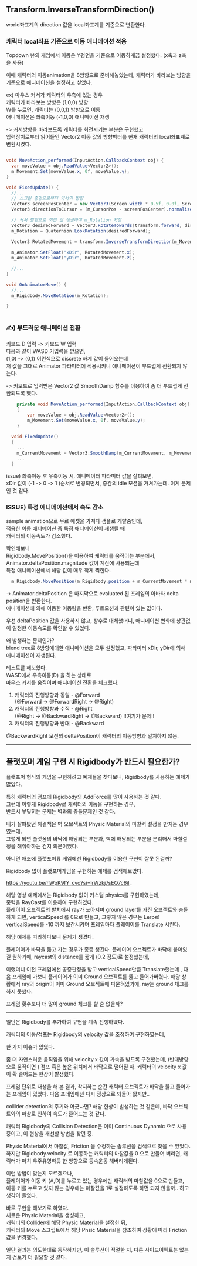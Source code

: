 
## Transform.InverseTransformDirection()

 world좌표계의 direction 값을 local좌표계를 기준으로 변환한다.

### 캐릭터 local좌표 기준으로 이동 애니메이션 적용
Topdown 뷰의 게임에서
이동은 Y평면을 기준으로 이동하게끔 설정했다. (x축과 z축을 사용)

이때 캐릭터의 이동animation을 8방향으로 준비해놓았는데,
캐릭터가 바라보는 방향을 기준으로 애니메이션을 설정하고 싶었다.

ex) 마우스 커서가 캐릭터의 우측에 있는 경우<br>
캐릭터가 바라보는 방향은 (1,0,0) 방향<br>
W를 누르면, 캐릭터는 (0,0,1) 방향으로 이동<br>
애니메이션은 좌측이동 (-1,0,0) 애니메이션 재생

-> 커서방향을 바라보도록 캐릭터를 회전시키는 부분은 구현했고<br>
입력장치로부터 읽어들인 Vector2 이동 값의 방향벡터를 현재 캐릭터의 local좌표계로 변환시켰다.

```c#

void MoveAction_performed(InputAction.CallbackContext obj) {
  var moveValue = obj.ReadValue<Vector2>();
  m_Movement.Set(moveValue.x, 0f, moveValue.y);
}

void FixedUpdate() {
  //...
  // 스크린 중앙으로부터 커서의 방향
  Vector3 screenPosCenter = new Vector3(Screen.width * 0.5f, 0.0f, Screen.height * 0.5f);
  Vector3 directionToCursor = (m_CursorPos - screenPosCenter).normalized;

  // 커서 방향으로 회전 값 생성하여 m_Rotation 저장
  Vector3 desiredForward = Vector3.RotateTowards(transform.forward, directionToCursor, turnSpeed * Time.deltaTime, 0f);
  m_Rotation = Quaternion.LookRotation(desiredForward);

  Vector3 RotatedMovement = transform.InverseTransformDirection(m_Movement);
        
  m_Animator.SetFloat("xDir", RotatedMovement.x);
  m_Animator.SetFloat("yDir", RotatedMovement.z);

  //...
}

void OnAnimatorMove() {
  //...
  m_Rigidbody.MoveRotation(m_Rotation);

}
        

```

### ✍️) 부드러운 애니메이션 전환
키보드 D 입력 -> 키보드 W 입력<br>다음과 같이 WASD 키입력을 받으면,<br>
 (1,0) -> (0,1) 이런식으로 discrete 하게 값이 들어오는데<br>
저 값을 그대로 Animator 파라미터에 적용시키니 애니메이션이 부드럽게 전환되지 않는다.

-> 키보드로 입력받은 Vector2 값 SmoothDamp 함수를 이용하여 좀 더 부드럽게 전환되도록 했다. 

```c#
    private void MoveAction_performed(InputAction.CallbackContext obj)
    {
        var moveValue = obj.ReadValue<Vector2>();
        m_Movement.Set(moveValue.x, 0f, moveValue.y);
    }

  void FixedUpdate()
  {
    ...
    m_CurrentMovement = Vector3.SmoothDamp(m_CurrentMovement, m_Movement, ref velocity);
    ...
  }


```

issue) 좌측이동 후 우측이동 시, 애니메이터 파라미터 값을 살펴보면,<br> xDir 값이 (-1 -> 0 -> 1 )순서로 변경되면서, 중간의 idle 모션을 거쳐가는데. 이게 문제인 것 같다.


### ISSUE) 특정 애니메이션에서 속도 감소 
sample animation으로 무료 에셋을 가져다 샘플로 개발중인데,<br>
적용한 이동 애니메이션 중 특정 애니메이션이 재생될 때<br> 캐릭터의 이동속도가 감소했다.

확인해보니<br>
Rigidbody.MovePosition()을 이용하여 캐릭터를 움직이는 부분에서,
Animator.deltaPosition.magnitude 값이 계산에 사용되는데<br> 특정 애니메이션에서 해당 값이 매우 작게 찍힌다.<br>

```c#
  m_Rigidbody.MovePosition(m_Rigidbody.position + m_CurrentMovement * m_Animator.deltaPosition.magnitude);

```

-> Animator.deltaPosition 은 마지막으로 evaluated 된 프레임의 아바타 delta position을 반환한다.<br>
애니메이션에 의해 이동한 이동량을 반환, 루트모션과 관련이 있는 값이다.<br>

우선 deltaPosition 값을 사용하지 않고, 상수로 대체했더니, 애니메이션 변화에 상관없이 일정한 이동속도를 확인할 수 있었다.


왜 발생하는 문제인가?<br>
blend tree로 8방향에대한 애니메이션을 모두 설정했고,
파라미터 xDir, yDir에 의해 애니메이션이 재생된다.


테스트를 해보았다.<br>
WASD에서 우측이동(D) 을 하는 상태로<br>
마우스 커서를 움직이며 애니메이션 전환을 체크했다.<br>
1. 캐릭터의 진행방향과 동일 - @Forward<br>
 (@Forward -> @ForwardRight -> @Right)
2. 캐릭터의 진행방향과 수직 - @Right<br>
 (@Right -> @BackwardRight -> @Backward) !!여기가 문제!!
3. 캐릭터의 진행방향과 반대 - @Backward


@BackwardRight 모션의 deltaPosition이 캐릭터의 이동방향과 일치하지 않음. 


---------------------------------

## 플랫포머 게임 구현 시 Rigidbody가 반드시 필요한가?
플랫포머 형식의 게임을 구현하려고 예제들을 찾다보니, Rigidbody를 사용하는 예제가 많았다.

특히 캐릭터의 점프에 Rigidbody의 AddForce를 많이 사용하는 것 같다.
<br>그런데 이렇게 Rigidbody로 캐릭터의 이동을 구현하는 경우,<br> 반드시 부딪히는 문제는 벽과의 충돌문제인 것 같다.

내가 살펴봤던 해결책은 벽 오브젝트의 Physic Material의 마찰력 설정을 만지는 경우였는데.<br>
그렇게 되면 플랫폼의 바닥에 해당되는 부분과, 벽에 해당되는 부분을 분리해서 마찰설정을 해줘야하는 건지 의문이었다.

아니면 애초에 플랫포머류 게임에선 Rigidbody를 이용한 구현이 잘못 된걸까?<br>

Rigidbody 없이 플랫포머게임을 구현하는 예제를 검색해보았다.

https://youtu.be/hWpK9fY_cvo?si=lrWzkj7sEQ7c6il_

해당 영상 예제에서는 Rigidbody 없이 커스텀 physics를 구현하였는데, <br>
중력을 RayCast를 이용하여 구현하였다.<br>
플레이어 오브젝트의 발치에서 ray가 쏘아지며 ground layer를 가진 오브젝트와 충돌하게 되면, verticalSpeed 를 0으로 만들고, 그렇지 않은 경우는 Lerp로 verticalSpeed를 -10 까지 보간시키며 프레임마다 플레이어를 Translate 시킨다.

해당 예제를 따라하다보니 문제가 생겼다.

플레이어가 바닥을 뚫고 가는 경우가 종종 생긴다.
플레이어 오브젝트가 바닥에 붙어있길 원하기에, raycast의 distance를 짧게 (0.2 정도)로 설정했는데,

이랬더니 이전 프레임에선 공중판정을 받고 verticalSpeed만큼 Translate했는데 , 다음 프레임에 가보니 플레이어가 이미 Ground 오브젝트를 뚫고 들어가버렸다. 해당 상황에서 ray의 origin이 이미 Ground 오브젝트에 파묻혀있기에, ray는 ground 체크를 하지 못했다.

프레임 횟수보다 더 많이 ground 체크를 할 순 없을까?

---------------------------

일단은 Rigidbody를 추가하여 구현을 계속 진행하였다.

캐릭터의 이동/점프는 Rigidbody의 velocity 값을 조정하여 구현하였는데,<br>

한 가지 이슈가 있었다.<br>

좀 더 자연스러운 움직임을 위해 velocity.x 값이 가속을 받도록 구현했는데,
(반대방향으로 움직이면 )
점프 혹은 높은 위치에서 바닥으로 떨어질 때. 캐릭터의 velocity x 값이 확 줄어드는 현상이 발생했다.

프레임 단위로 재생을 해 본 결과, 착지하는 순간 캐릭터 오브젝트가 바닥을 뚫고 들어가는 프레임이 있었다. 다음 프레임에선 다시 정상으로 되돌아 왔지만..

collider detection의 주기와 어긋나면? 해당 현상이 발생하는 것 같은데,
바닥 오브젝트와의 마찰로 인하여 속도가 줄어드는 것 같다.

캐릭터 Rigidbody의 Collision Detection은 이미 Continuous Dynamic 으로 사용중이고, 이 현상을 개선할 방법을 찾던 중.

Physic Material에서 마찰값, Friction 을 수정하는 솔루션을 검색으로 찾을 수 있었다.<br> 하지만 Rigidbody.velocity 로 이동하는 캐릭터의 마찰값을 0 으로 만들어 버리면, 캐릭터가 마치 우주유영하듯 한 방향으로 등속운동 해버리게된다.

이런 방법이 맞는지 모르겠으나,<br> 플레이어가 이동 키 (A,D)를 누르고 있는 경우에만 캐릭터의 마찰값을 0으로 만들고,<br> 이동 키를 누르고 있지 않는 경우에는 마찰값을 1로 설정하도록 하면 되지 않을까.. 하고 생각이 들었다.

바로 구현을 해보기로 하였다.<br>
새로운 Physic Material을 생성하고, <br>
캐릭터의 Collider에 해당 Physic Material을 설정한 뒤,<br>
캐릭터의 Move 스크립트에서 해당 Phsic Material을 참조하여 상황에 따라 Friction 값을 변경했다.<br>

일단 결과는 의도한대로 동작하지만, 이 솔루션이 적절한 지, 다른 사이드이펙트는 없는지 검토가 더 필요할 것 같다.

